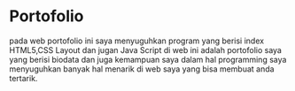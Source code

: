 # Portofolio
pada web portofolio ini saya menyuguhkan program yang berisi index HTML5,CSS Layout dan jugan Java Script 
di web ini adalah portofolio saya yang berisi biodata dan juga kemampuan saya dalam hal programming 
saya menyuguhkan banyak hal menarik di web saya yang bisa membuat anda tertarik.
